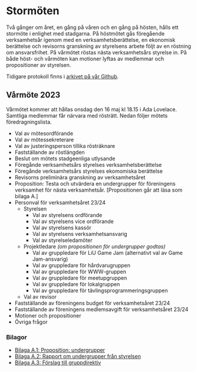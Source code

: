 # Stormöten

Två gånger om året, en gång på våren och en gång på hösten, hålls ett stormöte i
enlighet med stadgarna. På höstmötet gås föregående verksamhetsår igenom med en
verksamhetsberättelse, en ekonomisk berättelse och revisorns granskning av
styrelsens arbete följt av en röstning om ansvarsfrihet. På vårmötet röstas
nästa verksamhetsårs styrelse in. På både höst- och vårmöten kan motioner lyftas
av medlemmar och propositioner av styrelsen.

Tidigare protokoll finns i [arkivet på vår Github](https://github.com/lithekod/stormoten).

## Vårmöte 2023

Vårmötet kommer att hållas onsdag den 16 maj kl 18.15 i Ada Lovelace.
Samtliga medlemmar får närvara med rösträtt. Nedan följer mötets
föredragningslista.

- Val av mötesordförande
- Val av mötessekreterare
- Val av justeringsperson tillika rösträknare
- Fastställande av röstlängden
- Beslut om mötets stadgeenliga utlysande
- Föregånde verksamhetsårs styrelses verksamhetsberättelse
- Föregånde verksamhetsårs styrelses ekomomiska berättelse
- Revisorns preliminära granskning av verksamhetsåret
- Proposition: Testa och utvärdera en undergrupper för föreningens
  verksamhet för nästa verksamhetsår. [Propositionen går att läsa som bilaga A.]
- Personval för verksamhetsåret 23/24
    - Styrelsen
        - Val av styrelsens ordförande
        - Val av styrelsens vice ordförande
        - Val av styrelsens kassör
        - Val av styrelsens verksamhetsansvarig
        - Val av styrelseledamöter
    - Projektledare _(om propositionen för undergrupper godtas)_
        - Val av gruppledare för LiU Game Jam (alternativt val av Game Jam-ansvarig)
        - Val av gruppledare för hårdvarugruppen
        - Val av gruppledare för WWW-gruppen
        - Val av gruppledare för meetupgruppen
        - Val av gruppledare för lokalgruppen
        - Val av gruppledare för tävlingsprogrammeringsgruppen
    - Val av revisor
- Fastställande av föreningens budget för verksamhetsåret 23/24
- Fastställande av föreningens medlemsavgift för verksamhetsåret 23/24
- Motioner och propositioner
  <!-- Proposition: diverse stavfel i stadgarna -->
- Övriga frågor

### Bilagor

- [Bilaga A.1: Proposition: undergrupper](/static/pdf/vårmöte2023/proposition-undergrupper.pdf)
- [Bilaga A.2: Rapport om undergrupper från styrelsen](/static/pdf/vårmöte2023/rapport-undergrupper.pdf)
- [Bilaga A.3: Förslag till gruppdirektiv](/static/pdf/vårmöte2023/gruppdirektiv.pdf)

<!--
Exempel på föredragningslistor för vårmöten och höstmöten

**Kopiera** gärna nedastående lista så slipper vi jaga fram föredragningslistor
från arkivet, en gammal git-commit eller stadgarna (ew).

## Vårmöte

- Val av mötesordförande
- Val av mötessekreterare
- Val av justeringsperson tillika rösträknare
- Fastställande av röstlängden
- Beslut om mötets stadgeenliga utlysande
- Föregånde verksamhetsårs styrelses verksamhetsberättelse
- Föregånde verksamhetsårs styrelses ekomomiska berättelse
- Revisorns preliminära granskning av verksamhetsåret
- Personval för verksamhetsåret XX/YY
    - Styrelsen
        - Val av styrelsens ordförande
        - Val av styrelsens vice ordförande
        - Val av styrelsens kassör
        - Val av styrelsens verksamhetsansvarig
        - Val av styrelseledamöter
    - Projektledare _(om propositionen för intern projektstruktur godtas)_
        - Val av projektledare för LiU Game Jam (alternativt val av Game Jam-ansvarig)
        - Val av projektledare för hårdvarugruppen
        - Val av projektledare för www
        - Val av projektledare för meetups
        - Val av projektledare för lokalen
        - Val av projektledare för tävlingsprogrammering
    - Val av revisor
- Fastställande av föreningens budget för verksamhetsåret XX/YY
- Fastställande av föreningens medlemsavgift för verksamhetsåret XX/YY
- Motioner och propositioner
- Övriga frågor

## Höstmöte

- Val av mötesordförande
- Val av mötessekreterare
- Val av justeringsperson tillika rösträknare
- Fastställande av röstlängden
- Beslut om mötets stadgeenliga utlysande
- Föregånde verksamhetsårs styrelses verksamhetsberättelse
- Föregånde verksamhetsårs styrelses ekomomiska berättelse
- Revisorns granskning av föregående verksamhetsårs styrelses arbete
- Beslut om ansvarsfrihet för föregående verksamhetsårs styrelse
- Motioner och propositioner
- Övriga frågor
-->
